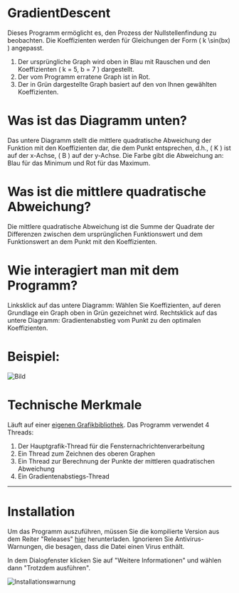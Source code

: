 # GradientDescent
Dieses Programm ermöglicht es, den Prozess der Nullstellenfindung zu beobachten. Die Koeffizienten werden für Gleichungen der Form \( k \sin(bx) \) angepasst.

1) Der ursprüngliche Graph wird oben in Blau mit Rauschen und den Koeffizienten \( k = 5, b = 7 \) dargestellt.
2) Der vom Programm erratene Graph ist in Rot.
3) Der in Grün dargestellte Graph basiert auf den von Ihnen gewählten Koeffizienten.

# Was ist das Diagramm unten?
Das untere Diagramm stellt die mittlere quadratische Abweichung der Funktion mit den Koeffizienten dar, die dem Punkt entsprechen, d.h., \( K \) ist auf der x-Achse, \( B \) auf der y-Achse. Die Farbe gibt die Abweichung an: Blau für das Minimum und Rot für das Maximum.

# Was ist die mittlere quadratische Abweichung?
Die mittlere quadratische Abweichung ist die Summe der Quadrate der Differenzen zwischen dem ursprünglichen Funktionswert und dem Funktionswert an dem Punkt mit den Koeffizienten.

# Wie interagiert man mit dem Programm?
Linksklick auf das untere Diagramm: Wählen Sie Koeffizienten, auf deren Grundlage ein Graph oben in Grün gezeichnet wird.
Rechtsklick auf das untere Diagramm: Gradientenabstieg vom Punkt zu den optimalen Koeffizienten.

# Beispiel:
![Bild](https://user-images.githubusercontent.com/64206443/233839716-fbb25ffc-4e41-42d0-b66f-404832f33996.png)

# Technische Merkmale
Läuft auf einer [eigenen Grafikbibliothek](https://github.com/quqveik1/TESTWIN32_GRAPHICAPP).
Das Programm verwendet 4 Threads:
1) Der Hauptgrafik-Thread für die Fensternachrichtenverarbeitung
2) Ein Thread zum Zeichnen des oberen Graphen
3) Ein Thread zur Berechnung der Punkte der mittleren quadratischen Abweichung
4) Ein Gradientenabstiegs-Thread

------------------------------------------------------
# Installation
Um das Programm auszuführen, müssen Sie die kompilierte Version aus dem Reiter "Releases" [hier](https://github.com/quqveik1/GradientDescent/releases/latest) herunterladen.
Ignorieren Sie Antivirus-Warnungen, die besagen, dass die Datei einen Virus enthält.

In dem Dialogfenster klicken Sie auf "Weitere Informationen" und wählen dann "Trotzdem ausführen".

![Installationswarnung](https://user-images.githubusercontent.com/64206443/182945554-ed4d18c6-a25d-4d0d-a331-e268643b3031.png)
